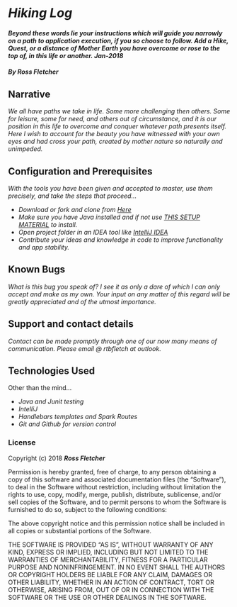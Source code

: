 # _Hiking Log_

#### _Beyond these words lie your instructions which will guide you narrowly on a path to application execution, if you so choose to follow. Add a Hike, Quest, or a distance of Mother Earth you have overcome or rose to the top of, in this life or another._ _Jan-2018_

#### _**By Ross Fletcher**_

## Narrative

_We all have paths we take in life. Some more challenging then others. Some for leisure, some for need, and others out of circumstance, and it is our position in this life to overcome and conquer whatever path presents itself. Here I wish to account for the beauty you have witnessed with your own eyes and had cross your path, created by mother nature so naturally and unimpeded._

## Configuration and Prerequisites

_With the tools you have been given and accepted to master, use them precisely, and take the steps that proceed..._


* _Download or fork and clone from [Here](https://github.com/rossfletcher19/crowdSourcingSite)_
* _Make sure you have Java installed and if not use [THIS SETUP MATERIAL](https://www.learnhowtoprogram.com/java/getting-started-with-java-39a9253a-41da-43f5-b50b-a922b3f613f5/installing-java-2990cd6c-3c11-4109-a6f9-2cd8f9579172) to install._
* _Open project folder in an IDEA tool like [IntelliJ IDEA](https://www.jetbrains.com/idea/)_
* _Contribute your ideas and knowledge in code to improve functionality and app stability._

## Known Bugs

_What is this bug you speak of? I see it as only a dare of which I can only accept and make as my own. Your input on any matter of this regard will be greatly appreciated and of the utmost importance._

## Support and contact details

_Contact can be made promptly through one of our now many means of communication. Please email @ rtbfletch at outlook._

## Technologies Used

Other than the mind...

* _Java and Junit testing_
* _IntelliJ_
* _Handlebars templates and Spark Routes_
* _Git and Github for version control_

### License

Copyright (c) 2018 **_Ross Fletcher_**

Permission is hereby granted, free of charge, to any person obtaining a copy of this software and associated documentation files (the “Software”), to deal in the Software without restriction, including without limitation the rights to use, copy, modify, merge, publish, distribute, sublicense, and/or sell copies of the Software, and to permit persons to whom the Software is furnished to do so, subject to the following conditions:

The above copyright notice and this permission notice shall be included in all copies or substantial portions of the Software.

THE SOFTWARE IS PROVIDED “AS IS”, WITHOUT WARRANTY OF ANY KIND, EXPRESS OR IMPLIED, INCLUDING BUT NOT LIMITED TO THE WARRANTIES OF MERCHANTABILITY, FITNESS FOR A PARTICULAR PURPOSE AND NONINFRINGEMENT. IN NO EVENT SHALL THE AUTHORS OR COPYRIGHT HOLDERS BE LIABLE FOR ANY CLAIM, DAMAGES OR OTHER LIABILITY, WHETHER IN AN ACTION OF CONTRACT, TORT OR OTHERWISE, ARISING FROM, OUT OF OR IN CONNECTION WITH THE SOFTWARE OR THE USE OR OTHER DEALINGS IN THE SOFTWARE.